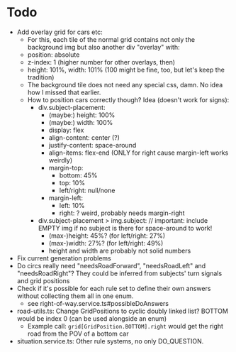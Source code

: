 # Todo

- Add overlay grid for cars etc:
	- For this, each tile of the normal grid contains not only the background img but also another div "overlay" with:
    - position: absolute
    - z-index: 1 (higher number for other overlays, then)
    - height: 101%, width: 101% (100 might be fine, too, but let's keep the tradition)
  - The background tile does not need any special css, damn. No idea how I missed that earlier.
  - How to position cars correctly though? Idea (doesn't work for signs):
    - div.subject-placement:
      - (maybe:) height: 100%
      - (maybe:) width: 100%
      - display: flex
      - align-content: center (?)
      - justify-content: space-around
      - align-items: flex-end (ONLY for right cause margin-left works weirdly)
      - margin-top: 
        - bottom: 45% 
        - top: 10%
        - left/right: null/none
      - margin-left:
        - left: 10%
        - right: ? weird, probably needs margin-right 
    - div.subject-placement > img.subject: // important: include EMPTY img if no subject is there for space-around to work!
      - (max-)height: 45%? (for left/right: 27%)
      - (max-)width: 27%? (for left/right: 49%)
      - height and width are probably not solid numbers
- Fix current generation problems
- Do circs really need "needsRoadForward", "needsRoadLeft" and "needsRoadRight"? They could be inferred from subjects' turn signals and grid positions
- Check if it's possible for each rule set to define their own answers without collecting them all in one enum.
  - see right-of-way.service.ts#possibleDoAnswers
- road-utils.ts: Change GridPositions to cyclic doubly linked list? BOTTOM would be index 0 (can be used alongside an enum)
  - Example call: `grid[GridPosition.BOTTOM].right` would get the right road from the POV of a bottom car
- situation.service.ts: Other rule systems, no only DO_QUESTION.
